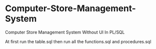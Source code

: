 # Computer-Store-Management-System
Computer Store Management System Without UI In PL/SQL

At first run the table.sql 
then run all the functions.sql and procedures.sql
